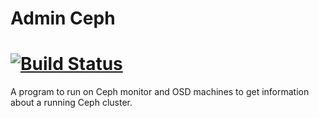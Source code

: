 # Admin Ceph

# [![Build Status](https://git.cmacinfo.com/chris/admin_ceph/badges/master/build.svg)](https://git.cmacinfo.com/chris/admin_ceph/builds)

A program to run on Ceph monitor and OSD machines to get information about a running Ceph cluster.
